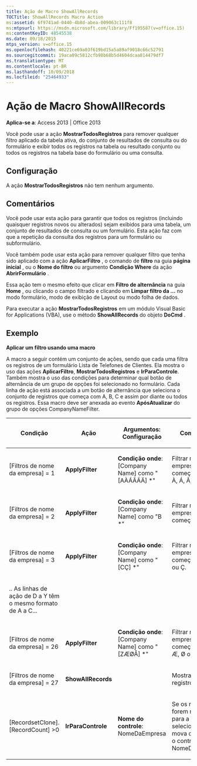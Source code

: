 ```yaml
---
title: Ação de Macro ShowAllRecords
TOCTitle: ShowAllRecords Macro Action
ms:assetid: 6f9741ad-0440-4b8d-abea-009063c111f8
ms:mtpsurl: https://msdn.microsoft.com/library/Ff195587(v=office.15)
ms:contentKeyID: 48545538
ms.date: 09/18/2015
mtps_version: v=office.15
ms.openlocfilehash: 40221ce69a03f619bd15a5a89af9018c66c52791
ms.sourcegitcommit: 19aca09c5812cfb98b68b5d4604dcaa814479df7
ms.translationtype: MT
ms.contentlocale: pt-BR
ms.lasthandoff: 10/09/2018
ms.locfileid: "25464933"
---
```

# <a name="showallrecords-macro-action"></a>Ação de Macro ShowAllRecords


**Aplica-se a**: Access 2013 | Office 2013


Você pode usar a ação **MostrarTodosRegistros** para remover qualquer filtro aplicado da tabela ativa, do conjunto de resultados de consulta ou do formulário e exibir todos os registros na tabela ou resultado conjunto ou todos os registros na tabela base do formulário ou uma consulta.

## <a name="setting"></a>Configuração

A ação **MostrarTodosRegistros** não tem nenhum argumento.

## <a name="remarks"></a>Comentários

Você pode usar esta ação para garantir que todos os registros (incluindo quaisquer registros novos ou alterados) sejam exibidos para uma tabela, um conjunto de resultados de consulta ou um formulário. Esta ação faz com que a repetição da consulta dos registros para um formulário ou subformulário.

Você também pode usar esta ação para remover qualquer filtro que tenha sido aplicado com a ação **AplicarFiltro** , o comando de **filtro** na guia **página inicial** , ou o **Nome do filtro** ou argumento **Condição Where** da ação **AbrirFormulário** .

Essa ação tem o mesmo efeito que clicar em **Filtro de alternância** na guia **Home** , ou clicando o campo filtrado e clicando em **Limpar filtro da …** no modo formulário, modo de exibição de Layout ou modo folha de dados.

Para executar a ação **MostrarTodosRegistros** em um módulo Visual Basic for Applications (VBA), use o método **ShowAllRecords** do objeto **DoCmd** .

## <a name="example"></a>Exemplo

**Aplicar um filtro usando uma macro**

A macro a seguir contém um conjunto de ações, sendo que cada uma filtra os registros de um formulário Lista de Telefones de Clientes. Ela mostra o uso das ações **AplicarFiltro**, **MostrarTodosRegistros** e **IrParaControle**. Também mostra o uso das condições para determinar qual botão de alternância de um grupo de opções foi selecionado no formulário. Cada linha de ação está associada a um botão de alternância que seleciona o conjunto de registros que começa com A, B, C e assim por diante ou todos os registros. Essa macro deve ser anexada ao evento **ApósAtualizar** do grupo de opções CompanyNameFilter.

<table>
<colgroup>
<col style="width: 25%" />
<col style="width: 25%" />
<col style="width: 25%" />
<col style="width: 25%" />
</colgroup>
<thead>
<tr class="header">
<th><p>Condição</p></th>
<th><p>Ação</p></th>
<th><p>Argumentos: Configuração</p></th>
<th><p>Comentário</p></th>
</tr>
</thead>
<tbody>
<tr class="odd">
<td><p>[Filtros de nome da empresa] = 1</p></td>
<td><p><strong>ApplyFilter</strong></p></td>
<td><p><strong>Condição onde</strong>: [Company Name] como &quot;[AÀÁÂÃÄ] *&quot;</p></td>
<td><p>Filtrar nomes de empresas que começam com A, À, Á, Â, Ã ou Ä.</p></td>
</tr>
<tr class="even">
<td><p>[Filtros de nome da empresa] = 2</p></td>
<td><p><strong>ApplyFilter</strong></p></td>
<td><p><strong>Condição onde</strong>: [Company Name] como &quot;B *&quot;</p></td>
<td><p>Filtrar nomes de empresas que começam com B.</p></td>
</tr>
<tr class="odd">
<td><p>[Filtros de nome da empresa] = 3</p></td>
<td><p><strong>ApplyFilter</strong></p></td>
<td><p><strong>Condição onde</strong>: [Company Name] como &quot;[CÇ] *&quot;</p></td>
<td><p>Filtrar nomes de empresas que começam com C ou Ç.</p></td>
</tr>
<tr class="even">
<td><p>.. As linhas de ação de D a Y têm o mesmo formato de A a C...</p></td>
<td></td>
<td></td>
<td></td>
</tr>
<tr class="odd">
<td><p>[Filtros de nome da empresa] = 26</p></td>
<td><p><strong>ApplyFilter</strong></p></td>
<td><p><strong>Condição onde</strong>: [Company Name] como &quot;[ZÆØÅ] *&quot;</p></td>
<td><p>Filtrar nomes de empresas que começam com Z, Æ, Ø ou Å.</p></td>
</tr>
<tr class="even">
<td><p>[Filtros de nome da empresa] = 27</p></td>
<td><p><strong>ShowAllRecords</strong></p></td>
<td><p></p></td>
<td><p>Mostra todos os registros.</p></td>
</tr>
<tr class="odd">
<td><p>[RecordsetClone]. [RecordCount] &gt;0</p></td>
<td><p><strong>IrParaControle</strong></p></td>
<td><p><strong>Nome do controle</strong>: NomeDaEmpresa</p></td>
<td><p>Se os registros forem retornados para a letra selecionada, mova o foco para o controle NomeDaEmpresa.</p></td>
</tr>
</tbody>
</table>

